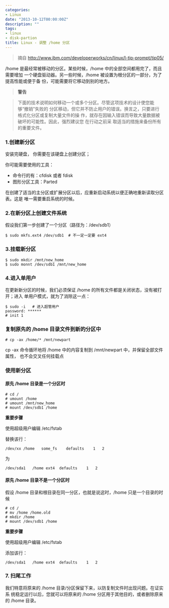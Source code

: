 ```yaml
---
categories:
- Linux
date: "2013-10-12T00:00:00Z"
description: ""
tags:
- linux
- disk-partion
title: Linux - 调整 /home 分区
---
```


> 摘自 http://www.ibm.com/developerworks/cn/linux/l-tip-prompt/tip05/

/home 是最经常被移动的分区。某些时候，/home 中的全部空间都用完了，而且需要增加
一个硬盘驱动器。另一些时候，/home 被设置为根分区的一部分，为了提高性能或便于备
份，可能需要将它移动到别的地方。

> **警告**

> 下面的技术说明如何移动一个或多个分区。尽管这项技术的设计使您能够“撤销”失败的
分区移动，但它并不防止用户的错误。换言之，只要进行格式化分区或复制大量文件的操
作，就存在因输入错误而导致大量数据被破坏的可能性。因此，强烈建议您 在行动之前采
取适当的措施来备份所有的重要文件。

### 1.创建新分区

安装完硬盘， 你需要在该硬盘上创建分区；

你可能需要使用的工具：

+ 命令行的有：cfdisk 或者 fdisk
+ 图形分区工具：Parted

在创建了适当的主分区或扩展分区以后，应重新启动系统以便正确地重新读取分区表。这是
唯一需要重启系统的时候。

### 2.在新分区上创建文件系统

假设我们第一步创建了一个分区（路径为：/dev/sdb1）

    $ sudo mkfs.ext4 /dev/sdb1  # 不一定一定要 ext4

### 3.挂载新分区

    $ sudo mkdir /mnt/new_home
    $ sudo monnt /dev/sdb1 /mnt/new_home

### 4.进入单用户

在更新新分区的时候，我们必须保证 /home 的所有文件都是关闭状态，没有被打开；进入
单用户模式，就为了消除这一点：

    $ sudo -i   # 进入超管用户
    password: ******
    # init 1    

### 复制原先的 /home 目录文件到新的分区中
    
    # cp -ax /home/* /mnt/newpart

cp -ax 命令循环地将 /home 中的内容复制到 /mnt/newpart 中，并保留全部文件属性，
也不会交叉任何挂载点

### 使用新分区

#### 原先 /home 目录是一个分区时

    # cd /
    # umount /home
    # umount /mnt/new_home
    # mount /dev/sdb1 /home

**重要步骤**

使用超级用户编辑 /etc/fstab

替换该行：

    /dev/xx /home   some_fs    defaults    1   2

为

    /dev/sda1   /home ext4  defaults    1   2

#### 原先 /home 目录不是一个分区时

假设 /home 目录和根目录在同一分区，也就是说这时，/home 只是一个目录的时候

    # cd /
    # mv /home /home.old
    # mkdir /home      
    # mount /dev/sdb1 /home

**重要步骤**

使用超级用户编辑 /etc/fstab

添加该行：

    /dev/sda1   /home ext4  defaults    1   2

### 7. 扫尾工作
我们特意将原来的 /home 目录/分区保留下来，以防复制文件时出现问题。在证实系
统稳定运行以后，您就可以将原来的 /home 分区用于其他目的，或者删除原来的 
/home 目录。
